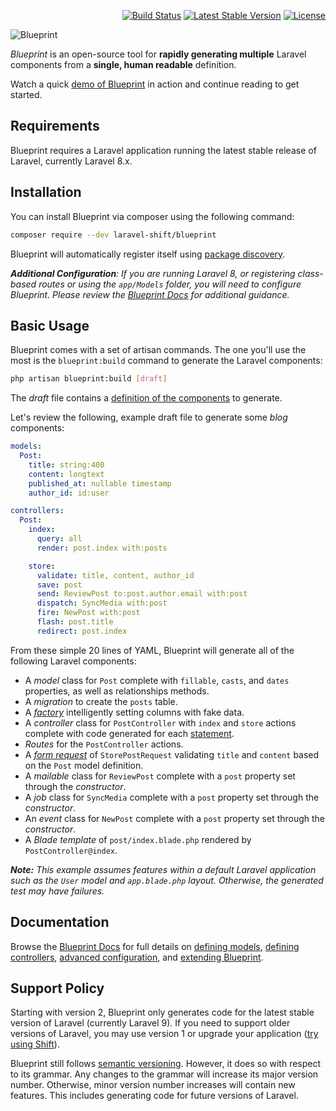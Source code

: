 <p align="right">
    <a href="https://github.com/laravel-shift/blueprint/actions"><img src="https://github.com/laravel-shift/blueprint/workflows/Build/badge.svg" alt="Build Status"></a>
    <a href="https://packagist.org/packages/laravel-shift/blueprint"><img src="https://poser.pugx.org/laravel-shift/blueprint/v/stable.svg" alt="Latest Stable Version"></a>
    <a href="https://github.com/badges/poser/blob/master/LICENSE"><img src="https://poser.pugx.org/laravel-shift/blueprint/license.svg" alt="License"></a>
</p>

![Blueprint](blueprint-logo.png)

_Blueprint_ is an open-source tool for **rapidly generating multiple** Laravel components from a **single, human readable** definition.

Watch a quick [demo of Blueprint](https://www.youtube.com/watch?v=A_gUCwni_6c) in action and continue reading to get started.

## Requirements
Blueprint requires a Laravel application running the latest stable release of Laravel, currently Laravel 8.x.

## Installation
You can install Blueprint via composer using the following command:

```sh
composer require --dev laravel-shift/blueprint
```

Blueprint will automatically register itself using [package discovery](https://laravel.com/docs/packages#package-discovery).

_**Additional Configuration**: If you are running Laravel 8, or registering class-based routes or using the `app/Models` folder, you will need to configure Blueprint. Please review the [Blueprint Docs](https://blueprint.laravelshift.com/docs/advanced-configuration/) for additional guidance._

## Basic Usage
Blueprint comes with a set of artisan commands. The one you'll use the most is the `blueprint:build` command to generate the Laravel components:

```sh
php artisan blueprint:build [draft]
```

The _draft_ file contains a [definition of the components](https://blueprint.laravelshift.com/docs/generating-components/) to generate.

Let's review the following, example draft file to generate some _blog_ components:

```yaml
models:
  Post:
    title: string:400
    content: longtext
    published_at: nullable timestamp
    author_id: id:user

controllers:
  Post:
    index:
      query: all
      render: post.index with:posts

    store:
      validate: title, content, author_id
      save: post
      send: ReviewPost to:post.author.email with:post
      dispatch: SyncMedia with:post
      fire: NewPost with:post
      flash: post.title
      redirect: post.index
```

From these simple 20 lines of YAML, Blueprint will generate all of the following Laravel components:

- A _model_ class for `Post` complete with `fillable`, `casts`, and `dates` properties, as well as relationships methods.
- A _migration_ to create the `posts` table.
- A [_factory_](https://laravel.com/docs/database-testing) intelligently setting columns with fake data.
- A _controller_ class for `PostController` with `index` and `store` actions complete with code generated for each [statement](https://blueprint.laravelshift.com/docs/controller-statements/).
- _Routes_ for the `PostController` actions.
- A [_form request_](https://laravel.com/docs/validation#form-request-validation) of `StorePostRequest` validating `title` and `content` based on the `Post` model definition.
- A _mailable_ class for `ReviewPost` complete with a `post` property set through the _constructor_.
- A _job_ class for `SyncMedia` complete with a `post` property set through the _constructor_.
- An _event_ class for `NewPost` complete with a `post` property set through the _constructor_.
- A _Blade template_ of `post/index.blade.php` rendered by `PostController@index`.

_**Note:** This example assumes features within a default Laravel application such as the `User` model and `app.blade.php` layout. Otherwise, the generated test may have failures._

## Documentation
Browse the [Blueprint Docs](https://blueprint.laravelshift.com/) for full details on [defining models](https://blueprint.laravelshift.com/docs/defining-models/), [defining controllers](https://blueprint.laravelshift.com/docs/defining-controllers/), [advanced configuration](https://blueprint.laravelshift.com/docs/advanced-configuration/), and [extending Blueprint](https://blueprint.laravelshift.com/docs/extending-blueprint/).

## Support Policy
Starting with version 2, Blueprint only generates code for the latest stable version of Laravel (currently Laravel 9). If you need to support older versions of Laravel, you may use version 1 or upgrade your application ([try using Shift](https://laravelshift.com)).

Blueprint still follows [semantic versioning](https://semver.org/). However, it does so with respect to its grammar. Any changes to the grammar will increase its major version number. Otherwise, minor version number increases will contain new features. This includes generating code for future versions of Laravel.
